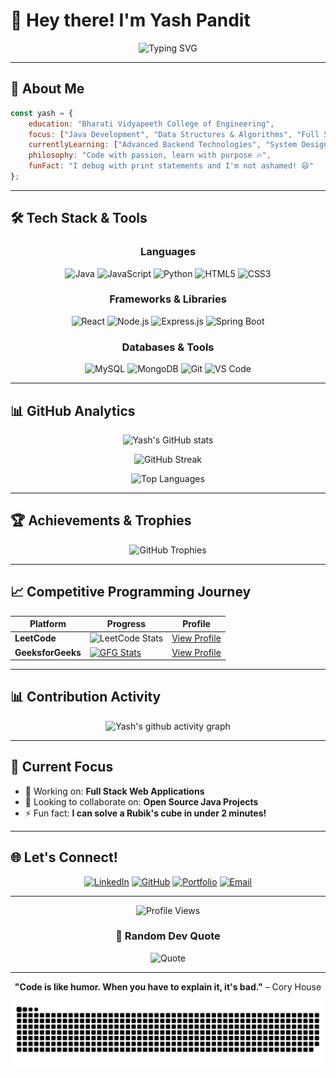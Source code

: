 # 👋 Hey there! I'm Yash Pandit

<div align="center">
  <img src="https://readme-typing-svg.herokuapp.com?font=Fira+Code&weight=500&size=25&pause=1000&color=F75C7E&center=true&vCenter=true&width=600&lines=Student+%40+Bharati+Vidyapeeth+College;Passionate+Java+%26+Full+Stack+Developer;Always+Learning%2C+Always+Growing+🚀;DSA+Enthusiast+%26+Problem+Solver" alt="Typing SVG" />
</div>

---

## 🚀 About Me

```javascript
const yash = {
    education: "Bharati Vidyapeeth College of Engineering",
    focus: ["Java Development", "Data Structures & Algorithms", "Full Stack Development"],
    currentlyLearning: ["Advanced Backend Technologies", "System Design"],
    philosophy: "Code with passion, learn with purpose 🔥",
    funFact: "I debug with print statements and I'm not ashamed! 😄"
};
```

---

## 🛠️ Tech Stack & Tools

<div align="center">

### Languages
![Java](https://img.shields.io/badge/Java-ED8B00?style=for-the-badge&logo=openjdk&logoColor=white)
![JavaScript](https://img.shields.io/badge/JavaScript-F7DF1E?style=for-the-badge&logo=javascript&logoColor=black)
![Python](https://img.shields.io/badge/Python-3776AB?style=for-the-badge&logo=python&logoColor=white)
![HTML5](https://img.shields.io/badge/HTML5-E34F26?style=for-the-badge&logo=html5&logoColor=white)
![CSS3](https://img.shields.io/badge/CSS3-1572B6?style=for-the-badge&logo=css3&logoColor=white)

### Frameworks & Libraries
![React](https://img.shields.io/badge/React-20232A?style=for-the-badge&logo=react&logoColor=61DAFB)
![Node.js](https://img.shields.io/badge/Node.js-43853D?style=for-the-badge&logo=node.js&logoColor=white)
![Express.js](https://img.shields.io/badge/Express.js-404D59?style=for-the-badge)
![Spring Boot](https://img.shields.io/badge/Spring_Boot-F2F4F9?style=for-the-badge&logo=spring-boot)

### Databases & Tools
![MySQL](https://img.shields.io/badge/MySQL-00000F?style=for-the-badge&logo=mysql&logoColor=white)
![MongoDB](https://img.shields.io/badge/MongoDB-4EA94B?style=for-the-badge&logo=mongodb&logoColor=white)
![Git](https://img.shields.io/badge/Git-F05032?style=for-the-badge&logo=git&logoColor=white)
![VS Code](https://img.shields.io/badge/Visual_Studio_Code-0078D4?style=for-the-badge&logo=visual%20studio%20code&logoColor=white)

</div>

---

## 📊 GitHub Analytics

<div align="center">
  
  ![Yash's GitHub stats](https://github-readme-stats.vercel.app/api?username=Itachiuchiha325&show_icons=true&theme=radical&hide_border=true&count_private=true)
  
  ![GitHub Streak](https://streak-stats.demolab.com?user=Itachiuchiha325&theme=radical&hide_border=true)
  
  ![Top Languages](https://github-readme-stats.vercel.app/api/top-langs/?username=Itachiuchiha325&layout=compact&theme=radical&hide_border=true)

</div>

---

## 🏆 Achievements & Trophies

<div align="center">
  
  ![GitHub Trophies](https://github-profile-trophy.vercel.app/?username=Itachiuchiha325&theme=onedark&no-frame=true&row=1&column=6)
  
</div>

---

## 📈 Competitive Programming Journey

<div align="center">

| Platform | Progress | Profile |
|----------|----------|---------|
| **LeetCode** | ![LeetCode Stats](https://leetcard.jacoblin.cool/Yash_Pandit04?theme=dark&font=Baloo&ext=contest) | [View Profile](https://leetcode.com/Yash_Pandit04/) |
| **GeeksforGeeks** | [![GFG Stats](https://gfgstatscard.vercel.app/yashpandit04?theme=dark)](https://auth.geeksforgeeks.org/user/yashpandit04/practice/) | [View Profile](https://auth.geeksforgeeks.org/user/yashpandit04/) |

</div>

---

## 📊 Contribution Activity

<div align="center">
  
  ![Yash's github activity graph](https://github-readme-activity-graph.vercel.app/graph?username=Itachiuchiha325&theme=react-dark&hide_border=true)

</div>

---

## 🎯 Current Focus

- 🔭 Working on: **Full Stack Web Applications**
- 👯 Looking to collaborate on: **Open Source Java Projects**
- ⚡ Fun fact: **I can solve a Rubik's cube in under 2 minutes!**

---

## 🌐 Let's Connect!

<div align="center">

[![LinkedIn](https://img.shields.io/badge/LinkedIn-0077B5?style=for-the-badge&logo=linkedin&logoColor=white)](https://linkedin.com/in/yash-pandit-a48230322)
[![GitHub](https://img.shields.io/badge/GitHub-100000?style=for-the-badge&logo=github&logoColor=white)](https://github.com/Itachiuchiha325)
[![Portfolio](https://img.shields.io/badge/Portfolio-FF5722?style=for-the-badge&logo=todoist&logoColor=white)](#)
[![Email](https://img.shields.io/badge/Gmail-D14836?style=for-the-badge&logo=gmail&logoColor=white)](mailto:pandityash2004@gmail.com)

</div>

---

<div align="center">
  
  ![Profile Views](https://komarev.com/ghpvc/?username=Itachiuchiha325&label=Profile%20views&color=0e75b6&style=for-the-badge)
  
  ### 💭 Random Dev Quote
  ![Quote](https://quotes-github-readme.vercel.app/api?type=horizontal&theme=radical)
  
  ---
  
  **"Code is like humor. When you have to explain it, it's bad."** – Cory House
  
  <img src="https://raw.githubusercontent.com/Platane/snk/output/github-contribution-grid-snake.svg" alt="Snake animation" />

</div>
